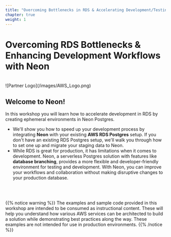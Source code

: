 ```yaml
---
title: "Overcoming Bottlenecks in RDS & Accelerating Development/Testing Workflows with Neon " # MODIFY THIS TO BE THE TITLE OF YOUR WORKSHOP
chapter: true
weight: 1
---
```


# Overcoming RDS Bottlenecks & Enhancing Development Workflows with Neon <!-- CHANGE THIS TO BE THE TITLE OF YOUR WORKSHOP -->
<br>
![Partner Logo](/images/AWS_Logo.png)  <!-- ADD YOUR PARTNER LOGO HERE USING THE INSTRUCTIONS BELOW -->
<br>

## Welcome to Neon! 

In this workshop you will learn how to accelerate development in RDS by creating ephemeral environments in Neon Postgres.

- We'll show you how to speed up your development process by integrating **Neon** with your existing **AWS RDS Postgres** setup. If you don't have an existing RDS Postgres setup, we'll walk you through how to set one up and migrate your staging data to Neon.
- While RDS is great for production, it has limitations when it comes to development. Neon, a serverless Postgres solution with features like **database branching**, provides a more flexible and developer-friendly environment for testing and development. With Neon, you can improve your workflows and collaboration without making disruptive changes to your production database.



<br>
<br>

{{% notice warning %}}
The examples and sample code provided in this workshop are intended to be consumed as instructional content. These will help you understand how various AWS services can be architected to build a solution while demonstrating best practices along the way. These examples are not intended for use in production environments.
{{% /notice %}}